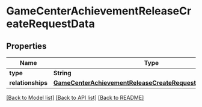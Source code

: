 # GameCenterAchievementReleaseCreateRequestData

## Properties
Name | Type | Description | Notes
------------ | ------------- | ------------- | -------------
**type** | **String** |  | 
**relationships** | [**GameCenterAchievementReleaseCreateRequestDataRelationships**](GameCenterAchievementReleaseCreateRequestDataRelationships.md) |  | 

[[Back to Model list]](../README.md#documentation-for-models) [[Back to API list]](../README.md#documentation-for-api-endpoints) [[Back to README]](../README.md)


